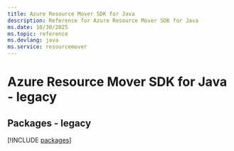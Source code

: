 ```yaml
---
title: Azure Resource Mover SDK for Java
description: Reference for Azure Resource Mover SDK for Java
ms.date: 10/30/2025
ms.topic: reference
ms.devlang: java
ms.service: resourcemover
---
```

# Azure Resource Mover SDK for Java - legacy
## Packages - legacy
[!INCLUDE [packages](resource-mover-index.md)]